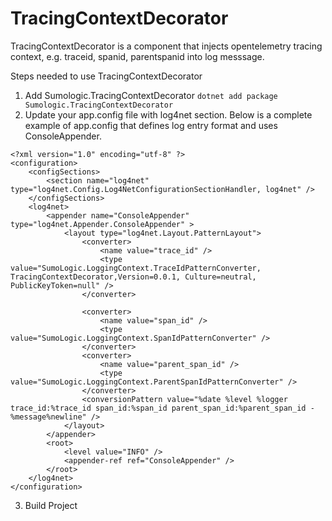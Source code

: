 # TracingContextDecorator

TracingContextDecorator is a component that injects opentelemetry tracing context, e.g. traceid, spanid, parentspanid into log messsage.

Steps needed to use TracingContextDecorator

1) Add Sumologic.TracingContextDecorator `dotnet add package Sumologic.TracingContextDecorator`
2) Update your app.config file with log4net section. Below is a complete example of app.config
   that defines log entry format and uses ConsoleAppender.

```
<?xml version="1.0" encoding="utf-8" ?>
<configuration>
    <configSections>
        <section name="log4net" type="log4net.Config.Log4NetConfigurationSectionHandler, log4net" />
    </configSections>
    <log4net>
        <appender name="ConsoleAppender" type="log4net.Appender.ConsoleAppender" >
            <layout type="log4net.Layout.PatternLayout">
                <converter>
                    <name value="trace_id" />
                    <type value="SumoLogic.LoggingContext.TraceIdPatternConverter, TracingContextDecorator,Version=0.0.1, Culture=neutral, PublicKeyToken=null" />
                </converter>

                <converter>
                    <name value="span_id" />
                    <type value="SumoLogic.LoggingContext.SpanIdPatternConverter" />
                </converter>
                <converter>
                    <name value="parent_span_id" />
                    <type value="SumoLogic.LoggingContext.ParentSpanIdPatternConverter" />
                </converter>
                <conversionPattern value="%date %level %logger trace_id:%trace_id span_id:%span_id parent_span_id:%parent_span_id - %message%newline" />
            </layout>
        </appender>
        <root>
            <level value="INFO" />
            <appender-ref ref="ConsoleAppender" />
        </root>
    </log4net>
</configuration>
```

3) Build Project
